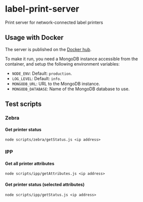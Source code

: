 # label-print-server

Print server for network-connected label printers

## Usage with Docker

The server is published on the [Docker hub](https://hub.docker.com/r/zakodium/label-print-server).

To make it run, you need a MongoDB instance accessible from the container,
and setup the following environment variables:

- `NODE_ENV`: Default: `production`.
- `LOG_LEVEL`: Default: `info`.
- `MONGODB_URL`: URL to the MongoDB instance.
- `MONGODB_DATABASE`: Name of the MongoDB database to use.

## Test scripts

### Zebra

#### Get printer status

```console
node scripts/zebra/getStatus.js <ip address>
```

### IPP

#### Get all printer attributes

```console
node scripts/ipp/getAttributes.js <ip address>
```

#### Get printer status (selected attributes)

```console
node scripts/ipp/getStatus.js <ip address>
```
